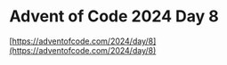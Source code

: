 # Advent of Code 2024 Day 8

[https://adventofcode.com/2024/day/8](https://adventofcode.com/2024/day/8)